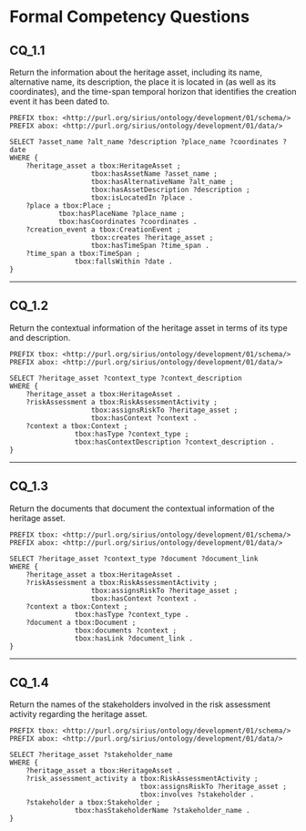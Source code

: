 # Formal Competency Questions
## CQ_1.1
Return the information about the heritage asset, including its name, alternative name, its description, the place it is located in (as well as its coordinates), and the time-span temporal horizon that identifies the creation event it has been dated to.

```SPARQL
PREFIX tbox: <http://purl.org/sirius/ontology/development/01/schema/>
PREFIX abox: <http://purl.org/sirius/ontology/development/01/data/>

SELECT ?asset_name ?alt_name ?description ?place_name ?coordinates ?date
WHERE {
    ?heritage_asset a tbox:HeritageAsset ;
                    tbox:hasAssetName ?asset_name ;
                    tbox:hasAlternativeName ?alt_name ;
                    tbox:hasAssetDescription ?description ;
                    tbox:isLocatedIn ?place .
    ?place a tbox:Place ;
            tbox:hasPlaceName ?place_name ;
            tbox:hasCoordinates ?coordinates .
    ?creation_event a tbox:CreationEvent ;
                    tbox:creates ?heritage_asset ;
                    tbox:hasTimeSpan ?time_span .
    ?time_span a tbox:TimeSpan ;
                tbox:fallsWithin ?date .
}
```

***

## CQ_1.2
Return the contextual information of the heritage asset in terms of its type and description.

```SPARQL
PREFIX tbox: <http://purl.org/sirius/ontology/development/01/schema/>
PREFIX abox: <http://purl.org/sirius/ontology/development/01/data/>

SELECT ?heritage_asset ?context_type ?context_description
WHERE {
    ?heritage_asset a tbox:HeritageAsset .
    ?riskAssessment a tbox:RiskAssessmentActivity ;
                    tbox:assignsRiskTo ?heritage_asset ;
                    tbox:hasContext ?context .
    ?context a tbox:Context ;
                tbox:hasType ?context_type ;
                tbox:hasContextDescription ?context_description .
}
```

***

## CQ_1.3
Return the documents that document the contextual information of the heritage asset.

```SPARQL
PREFIX tbox: <http://purl.org/sirius/ontology/development/01/schema/>
PREFIX abox: <http://purl.org/sirius/ontology/development/01/data/>

SELECT ?heritage_asset ?context_type ?document ?document_link
WHERE {
    ?heritage_asset a tbox:HeritageAsset .
    ?riskAssessment a tbox:RiskAssessmentActivity ;
                    tbox:assignsRiskTo ?heritage_asset ;
                    tbox:hasContext ?context .
    ?context a tbox:Context ;
                tbox:hasType ?context_type .
    ?document a tbox:Document ;
                tbox:documents ?context ;
                tbox:hasLink ?document_link .
}
```

***

## CQ_1.4
Return the names of the stakeholders involved in the risk assessment activity regarding the heritage asset.

```SPARQL
PREFIX tbox: <http://purl.org/sirius/ontology/development/01/schema/>
PREFIX abox: <http://purl.org/sirius/ontology/development/01/data/>

SELECT ?heritage_asset ?stakeholder_name
WHERE {
    ?heritage_asset a tbox:HeritageAsset .
    ?risk_assessment_activity a tbox:RiskAssessmentActivity ;
                                tbox:assignsRiskTo ?heritage_asset ;
                                tbox:involves ?stakeholder .
    ?stakeholder a tbox:Stakeholder ;
                tbox:hasStakeholderName ?stakeholder_name .
}
```